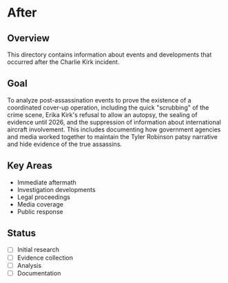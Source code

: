 # After

## Overview
This directory contains information about events and developments that occurred after the Charlie Kirk incident.

## Goal
To analyze post-assassination events to prove the existence of a coordinated cover-up operation, including the quick "scrubbing" of the crime scene, Erika Kirk's refusal to allow an autopsy, the sealing of evidence until 2026, and the suppression of information about international aircraft involvement. This includes documenting how government agencies and media worked together to maintain the Tyler Robinson patsy narrative and hide evidence of the true assassins.

## Key Areas
- Immediate aftermath
- Investigation developments
- Legal proceedings
- Media coverage
- Public response

## Status
- [ ] Initial research
- [ ] Evidence collection
- [ ] Analysis
- [ ] Documentation
